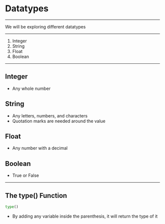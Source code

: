 # Datatypes

---

We will be exploring different datatypes

---

1. Integer
2. String
3. Float
4. Boolean

---

## Integer

* Any whole number

## String

* Any letters, numbers, and characters
* Quotation marks are needed around the value

## Float

* Any number with a decimal

## Boolean

* True or False

---

## The type() Function

``` python
type()
```

* By adding any variable inside the parenthesis, it will return the type of it
